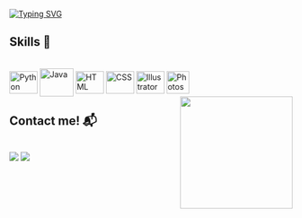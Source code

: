 

  [![Typing SVG](https://readme-typing-svg.herokuapp.com?font=Roboto&color=36BCF7FF&size=27&center+false&vCenter=false&width=1000&lines=Greetings!+Welcome+to+my+Github.;I'm+Jefferson+Souza%2C+A.K.A+Nanan.;I'm+a+technology+student+and+graphic+design+enthusiastic.+✌)](https://git.io/typing-svg)
## Skills 🎯
  
<div style="display: inline_block"><br>
  
<img align="center" alt="Python" height="40" width="50" src="https://icongr.am/devicon/python-plain.svg?size=128&color=ffffff"/>
<img align="center" alt="Java" height="50" width="60" src="https://icongr.am/devicon/java-plain.svg?size=128&color=ffffff"/>
<img align="center" alt="HTML" height="40" width="50" src= "https://icongr.am/devicon/html5-plain.svg?size=128&color=ffffff"/>
<img align="center" alt="CSS" height="40" width="50" src="https://icongr.am/devicon/css3-plain.svg?size=128&color=ffffff"/>
<img align="center" alt="Illustrator" height="40" width="50"  src="https://icongr.am/devicon/illustrator-plain.svg?size=128&color=ffffff" />
<img align="center" alt="Photoshop" height="40" widht="50" src="https://icongr.am/devicon/photoshop-plain.svg?size=128&color=ffffff" />

<img align="right" src="https://github.com/NaNaN64/Read.me/assets/112595708/d293ab8e-cf5c-46e4-afa6-1ad797cf7f4b" width="200px" style="border-radius: 50;">

</div>



## Contact me! 📬
  
</div>
 

<br>

 
<div> 
  <a href = "mailto:Jeffersonfeitosa64@gmail.com"><img src="https://img.shields.io/badge/Gmail-D14836?style=for-the-badge&logo=gmail&logoColor=white" target="_blank"></a>
  <a href="https://www.linkedin.com/in/jefferson-souza-5aa974255" target="_blank"><img src="https://img.shields.io/badge/-LinkedIn-%230077B5?style=for-the-badge&logo=linkedin&logoColor=white" target="_blank"></a> 
